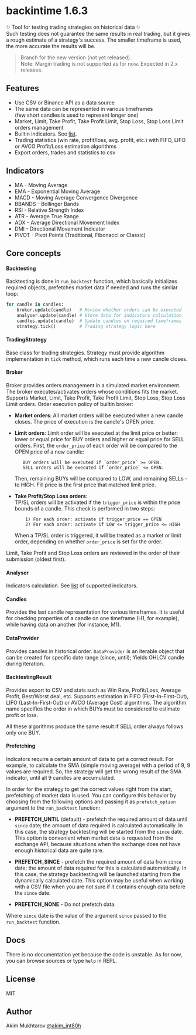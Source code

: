 # backintime 1.6.3
✨ Tool for testing trading strategies on historical data ✨    
Such testing does not guarantee the same results in real trading, but it gives a rough estimate of a strategy's success.
The smaller timeframe is used, the more accurate the results will be.

> Branch for the new version (not yet released).  
  Note: Margin trading is not supported as for now. Expected in 2.x releases.

## Features
- Use CSV or Binance API as a data source
- The same data can be represented in various timeframes  
    (few short candles is used to represent longer one)
- Market, Limit, Take Profit, Take Profit Limit, Stop Loss, Stop Loss Limit orders management
- Builtin indicators. See [list](#indicators).
- Trading statistics (win rate, profit/loss, avg. profit, etc.) with FIFO, LIFO or AVCO Profit/Loss estimation algorithms
- Export orders, trades and statistics to csv


## Indicators
- MA - Moving Average
- EMA - Exponential Moving Average
- MACD - Moving Average Convergence Divergence
- BBANDS - Bollinger Bands
- RSI - Relative Strength Index
- ATR - Average True Range
- ADX - Average Directional Movement Index
- DMI - Directional Movement Indicator
- PIVOT - Pivot Points (Traditional, Fibonacci or Classic)


## Core concepts

#### Backtesting

Backtesting is done in `run_backtest` function, which basically initializes required objects, 
prefetches market data if needed and runs the similar loop:

```py
for candle in candles:
    broker.update(candle)   # Review whether orders can be executed
    analyser.update(candle) # Store data for indicators calculation
    candles.update(candle)  # Update candles on required timeframes
    strategy.tick()         # Trading strategy logic here
```


#### TradingStrategy

Base class for trading strategies. 
Strategy must provide algorithm implementation in `tick` method, which runs each time a new candle closes.


#### Broker

Broker provides orders management in a simulated market environment. 
The broker executes/activates orders whose conditions fits the market. 
Supports Market, Limit, Take Profit, Take Profit Limit, Stop Loss, Stop Loss Limit orders.
Order execution policy of builtin broker:

- **Market orders**: 
    All market orders will be executed 
    when a new candle closes.
    The price of execution is the candle's OPEN price.

- **Limit orders**: 
	Limit order will be executed at the limit price or better:
    lower or equal price for BUY orders and higher or equal price 
    for SELL orders.
    First, the `order_price` of each order will be compared to
    the OPEN price of a new candle:
     ```
     	BUY orders will be executed if `order_price` >= OPEN. 
     	SELL orders will be executed if `order_price` <= OPEN.
   	 ```
    Then, remaining BUYs will be compared to LOW,
    and remaining SELLs - to HIGH.
    Fill price is the first price that matched limit price.

- **Take Profit/Stop Loss orders**:  
	TP/SL orders will be activated if the `trigger_price` is
    within the price bounds of a candle.
    This check is performed in two steps:
    ```    
   		1) For each order: activate if trigger_price == OPEN
    	2) For each order: activate if LOW <= trigger_price <= HIGH
    ``` 
    When a TP/SL order is triggered, it will be treated
    as a market or limit order, depending on whether
 	`order_price` is set for the order.

Limit, Take Profit and Stop Loss orders are reviewed
in the order of their submission (oldest first).



#### Analyser

Indicators calculation. See [list](#indicators) of supported indicators.


#### Candles

Provides the last candle representation for various timeframes.
It is useful for checking properties of a candle on one timeframe (H1, for example), while having data on another (for instance, M1).


#### DataProvider

Provides candles in historical order.
`DataProvider` is an iterable object that can be created for specific date range (since, until); 
Yields OHLCV candle during iteration.


#### BacktestingResult

Provides export to CSV and stats such as Win Rate, Profit/Loss, Average Profit, Best/Worst deal, etc.
Supports estimation in FIFO (First-In-First-Out), LIFO (Last-In-First-Out) or AVCO (Average Cost) algorithms.
The algorithm name specifies the order in which BUYs must be considered to estimate profit or loss.
  
All these algorithms produce the same result if SELL order always follows only one BUY.


#### Prefetching

Indicators require a certain amount of data to get a correct result. For example, to calculate the SMA (simple moving average) with a period of 9, 9 values are required. 
So, the strategy will get the wrong result of the SMA indicator, until all 9 candles are accumulated.  

In order for the strategy to get the correct values right from the start, prefetching of market data is used. You can configure this behavior by choosing from the following options and passing it as `prefetch_option` argument to the `run_backtest` function:
- **PREFETCH_UNTIL** (default) - prefetch the required amount of data until `since` date; the amount of data required is calculated automatically. In this case, the strategy backtesting will be started from the `since` date. This option is convenient when market data is requested from the exchange API, because situations when the exchange does not have enough historical data are quite rare. 

- **PREFETCH_SINCE** - prefetch the required amount of data from `since` date; the amount of data required for this is calculated automatically. In this case, the strategy backtesting will be launched starting from the dynamically calculated date. This option may be useful when working with a CSV file when you are not sure if it contains enough data before the `since` date. 

- **PREFETCH_NONE** - Do not prefetch data.  

Where `since` date is the value of the argument `since` passed to the `run_backtest` function. 


## Docs

There is no documentation yet because the code is unstable. As for now, you can browse sources or type `help` in REPL. 


## License

MIT


## Author

 Akim Mukhtarov [@akim_int80h]


[@akim_int80h]: <https://t.me/akim_int80h>
[macd strategy explained]: <https://www.investopedia.com/terms/m/macd.asp#:~:text=Moving%20average%20convergence%20divergence%20(MACD)%20is%20a%20trend%2Dfollowing,averages%20of%20a%20security's%20price.&text=Traders%20may%20buy%20the%20security,crosses%20below%20the%20signal%20line.>
